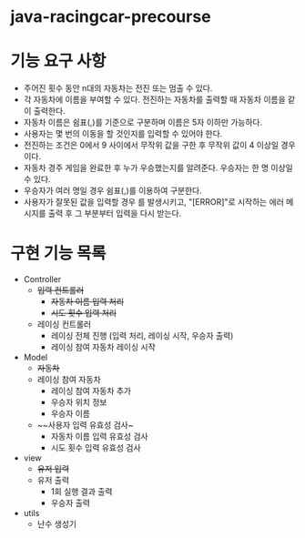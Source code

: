 # java-racingcar-precourse

# 기능 요구 사항
- 주어진 횟수 동안 n대의 자동차는 전진 또는 멈출 수 있다.
- 각 자동차에 이름을 부여할 수 있다. 전진하는 자동차를 출력할 때 자동차 이름을 같이 출력한다.
- 자동차 이름은 쉼표(,)를 기준으로 구분하며 이름은 5자 이하만 가능하다.
- 사용자는 몇 번의 이동을 할 것인지를 입력할 수 있어야 한다.
- 전진하는 조건은 0에서 9 사이에서 무작위 값을 구한 후 무작위 값이 4 이상일 경우이다.
- 자동차 경주 게임을 완료한 후 누가 우승했는지를 알려준다. 우승자는 한 명 이상일 수 있다.
- 우승자가 여러 명일 경우 쉼표(,)를 이용하여 구분한다.
- 사용자가 잘못된 값을 입력할 경우 를 발생시키고, "[ERROR]"로 시작하는 에러 메시지를 출력 후 그 부분부터 입력을 다시 받는다. 

# 구현 기능 목록
- Controller
  - ~~입력 컨트롤러~~
    - ~~자동차 이름 입력 처리~~
    - ~~시도 횟수 입력 처리~~
  - 레이싱 컨트롤러
    - 레이싱 전체 진행 (입력 처리, 레이싱 시작, 우승자 출력)
    - 레이싱 참여 자동차 레이싱 시작
- Model
  - ~~자동차~~
  - 레이싱 참여 자동차
    - 레이싱 참여 자동차 추가
    - 우승자 위치 정보
    - 우승자 이름
  - ~~사용자 입력 유효성 검사~
    - 자동차 이름 입력 유효성 검사
    - 시도 횟수 입력 유효성 검사
- view
  - ~~유저 입력~~
  - 유저 출력
    - 1회 실행 결과 출력
    - 우승자 출력
- utils
  - 난수 생성기
